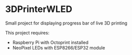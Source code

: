 # 3DPrinterWLED
Small project for displaying progress bar of live 3D printing

This project requires:
- Raspberry Pi with Octoprint installed
- NeoPixel LEDs with ESP8266/ESP32 module

